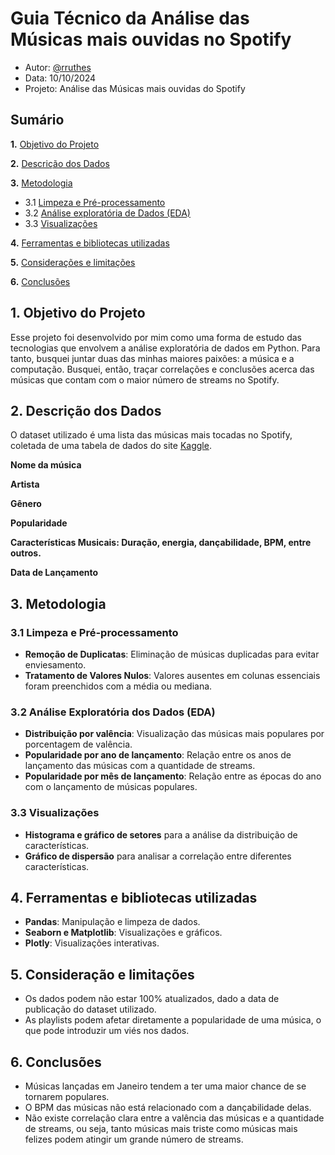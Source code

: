 
# Guia Técnico da Análise das Músicas mais ouvidas no Spotify




- Autor: [@rruthes](https://www.github.com/rruthes)
- Data: 10/10/2024
- Projeto: Análise das Músicas mais ouvidas do Spotify


## Sumário

**1.** [Objetivo do Projeto](#objetivo-do-projeto)

**2.** [Descrição dos Dados](#descrição-dos-dados)

**3.** [Metodologia](#metodologia)
- 3.1 [Limpeza e Pré-processamento](#limpeza-e-pré-processamento)
- 3.2 [Análise exploratória de Dados (EDA)](#análise-exploratória-de-dados-eda)
- 3.3 [Visualizações](#visualizações)

**4.** [Ferramentas e bibliotecas utilizadas](#ferramentas-e-bibliotecas-utilizadas)

**5.** [Considerações e limitações](#considerações-e-limitações)

**6.** [Conclusões](#conclusões)


## 1. Objetivo do Projeto
Esse projeto foi desenvolvido por mim como uma forma de estudo das tecnologias que envolvem a análise exploratória de dados em Python. Para tanto, busquei juntar duas das minhas maiores paixões: a música e a computação. Busquei, então, traçar correlações e conclusões acerca das músicas que contam com o maior número de streams no Spotify.

## 2. Descrição dos Dados
O dataset utilizado é uma lista das músicas mais tocadas no Spotify, coletada de uma tabela de dados do site [Kaggle](#https://www.kaggle.com/).

**Nome da música**

**Artista**

**Gênero**

**Popularidade**

**Características Musicais: Duração, energia, dançabilidade, BPM, entre outros.**

**Data de Lançamento**

## 3. Metodologia
### 3.1 Limpeza e Pré-processamento
- **Remoção de Duplicatas**: Eliminação de músicas duplicadas para evitar enviesamento.
- **Tratamento de Valores Nulos**: Valores ausentes em colunas essenciais foram preenchidos com a média ou mediana.

### 3.2 Análise Exploratória dos Dados (EDA)

- **Distribuição por valência**: Visualização das músicas mais populares por porcentagem de valência.
- **Popularidade por ano de lançamento**: Relação entre os anos de lançamento das músicas com a quantidade de streams.
- **Popularidade por mês de lançamento**: Relação entre as épocas do ano com o lançamento de músicas populares.

### 3.3 Visualizações

- **Histograma e gráfico de setores** para a análise da distribuição de características.
- **Gráfico de dispersão** para analisar a correlação entre diferentes características.

## 4. Ferramentas e bibliotecas utilizadas
- **Pandas**: Manipulação e limpeza de dados.
- **Seaborn e Matplotlib**: Visualizações e gráficos.
- **Plotly**: Visualizações interativas.

## 5. Consideração e limitações
- Os dados podem não estar 100% atualizados, dado a data de publicação do dataset utilizado.
- As playlists podem afetar diretamente a popularidade de uma música, o que pode introduzir um viés nos dados.

## 6. Conclusões
- Músicas lançadas em Janeiro tendem a ter uma maior chance de se tornarem populares.
- O BPM das músicas não está relacionado com a dançabilidade delas.
- Não existe correlação clara entre a valência das músicas e a quantidade de streams, ou seja, tanto músicas mais triste como músicas mais felizes podem atingir um grande número de streams.


